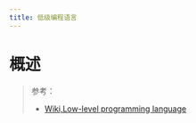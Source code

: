 ```yaml
---
title: 低级编程语言
---
```


# 概述

> 参考：
> - [Wiki,Low-level programming language](https://en.wikipedia.org/wiki/Low-level_programming_language)
